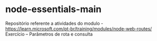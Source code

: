 # node-essentials-main
Repositório referente a atividades do modulo - https://learn.microsoft.com/pt-br/training/modules/node-web-routes/
Exercício – Parâmetros de rota e consulta
